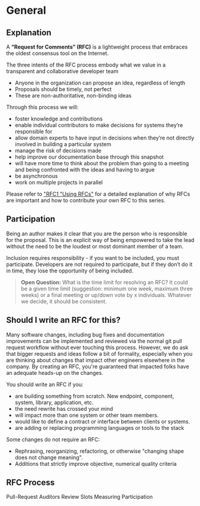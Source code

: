 # General

## Explanation
A __“Request for Comments” (RFC)__ is a lightweight process that embraces the oldest consensus tool on the Internet.

The three intents of the RFC process embody what we value in a transparent and collaborative developer team

* Anyone in the organization can propose an idea, regardless of length
* Proposals should be timely, not perfect
* These are non-authoritative, non-binding ideas

Through this process we will:

* foster knowledge and contributions
* enable individual contributors to make decisions for systems they’re responsible for
* allow domain experts to have input in decisions when they’re not directly involved in building a particular system
* manage the risk of decisions made
* help improve our documentation base through this snapshot
* will have more time to think about the problem than going to a meeting and being confronted with the ideas and having to argue
* be asynchronous
* work on multiple projects in parallel

Please refer to ["RFC1 "Using RFCs"](0001-using_rfcs.md) for a detailed explanation of why RFCs are important and how to contribute your own RFC to this series.

## Participation

Being an author makes it clear that you are the person who is responsible for the proposal. This is an explicit way of being empowered to take the lead without the need to be the loudest or most dominant member of a team.

Inclusion requires responsibility - if you want to be included, you must participate. Developers are not required to participate, but if they don’t do it in time, they lose the opportunity of being included.

> **Open Question:** What is the time limit for resolving an RFC? It could be a given time limit (suggestion: minimum one week, maximum three weeks) or a final meeting or up/down vote by x individuals. Whatever we decide, it should be consistent.

## Should I write an RFC for this?
Many software changes, including bug fixes and documentation improvements can be implemented and reviewed via the normal git pull request workflow without ever touching this process. However, we do ask that bigger requests and ideas follow a bit of formality, especially when you are thinking about changes that impact other engineers elsewhere in the company. By creating an RFC, you're guaranteed that impacted folks have an adequate heads-up on the changes.

You should write an RFC if you:

* are building something from scratch. New endpoint, component, system, library, application, etc.
* the need rewrite has crossed your mind
* will impact more than one system or other team members.
* would like to define a contract or interface between clients or systems.
* are adding or replacing programming languages or tools to the stack

Some changes do not require an RFC:

* Rephrasing, reorganizing, refactoring, or otherwise "changing shape does not change meaning".
* Additions that strictly improve objective, numerical quality criteria

## RFC Process

Pull-Request
Auditors
Review Slots
Measuring Participation
